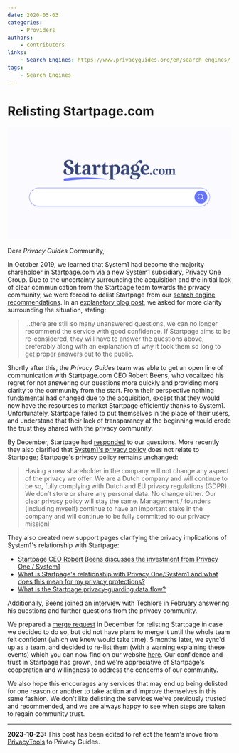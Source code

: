 ```yaml
---
date: 2020-05-03
categories:
    - Providers
authors:
    - contributors
links:
    - Search Engines: https://www.privacyguides.org/en/search-engines/
tags:
    - Search Engines
---
```

# Relisting Startpage.com

!["Relisting Startpage" cover image](../assets/images/relisting-startpage/cover.png)

Dear *Privacy Guides* Community,

In October 2019, we learned that System1 had become the majority shareholder in Startpage.com via a new System1 subsidiary, Privacy One Group. Due to the uncertainty surrounding the acquisition and the initial lack of clear communication from the Startpage team towards the privacy community, we were forced to delist Startpage from our [search engine recommendations](https://www.privacyguides.org/en/search-engines/).<!-- more --> In an [explanatory blog post](delisting-startpage.md), we asked for more clarity surrounding the situation, stating:

> ...there are still so many unanswered questions, we can no longer recommend the service with good confidence. If Startpage aims to be re-considered, they will have to answer the questions above, preferably along with an explanation of why it took them so long to get proper answers out to the public.

Shortly after this, the *Privacy Guides* team was able to get an open line of communication with Startpage.com CEO Robert Beens, who vocalized his regret for not answering our questions more quickly and providing more clarity to the community from the start. From their perspective nothing fundamental had changed due to the acquisition, except that they would now have the resources to market Startpage efficiently thanks to System1. Unfortunately, Startpage failed to put themselves in the place of their users, and understand that their lack of transparancy at the beginning would erode the trust they shared with the privacy community.

By December, Startpage had [responded](https://code.privacyguides.dev/privacyguides/privacytools.io/issues/1562#issue-737) to our questions. More recently they also clarified that [System1's privacy policy](https://web.archive.org/web/20201110100140/https://system1.com/terms/privacy-policy) does not relate to Startpage; Startpage's privacy policy remains [unchanged](https://web.archive.org/web/20201110100140/https://www.startpage.com/en/privacy-policy/):

> Having a new shareholder in the company will not change any aspect of the privacy we offer. We are a Dutch company and will continue to be so, fully complying with Dutch and EU privacy regulations (GDPR). We don’t store or share any personal data. No change either. Our clear privacy policy will stay the same. Management / founders (including myself) continue to have an important stake in the company and will continue to be fully committed to our privacy mission!

They also created new support pages clarifying the privacy implications of System1's relationship with Startpage:

- [Startpage CEO Robert Beens discusses the investment from Privacy One / System1](https://web.archive.org/web/20201110100140/https://support.startpage.com/index.php?/Knowledgebase/Article/View/1277/0/startpage-ceo-robert-beens-discusses-the-investment-from-privacy-one--system1)
- [What is Startpage's relationship with Privacy One/System1 and what does this mean for my privacy protections?](https://web.archive.org/web/20201110100140/https://support.startpage.com/index.php?/Knowledgebase/Article/View/1275/0/what-is-startpages-relationship-with-privacy-onesystem1-and-what-does-this-mean-for-my-privacy-protections)
- [What is the Startpage privacy-guarding data flow?](https://web.archive.org/web/20201110100140/https://support.startpage.com/index.php?/Knowledgebase/Article/View/1276/0/what-is-the-startpage-privacy-guarding-data-flow)

Additionally, Beens joined an [interview](https://invidio.us/watch?v=h-3fW0w2ayg) with Techlore in February answering his questions and further questions from the privacy community.

We prepared a [merge request](https://code.privacyguides.dev/privacyguides/privacytools.io/pulls/1592) in December for relisting Startpage in case we decided to do so, but did not have plans to merge it until the whole team felt confident (which we knew would take time). 5 months later, we sync'd up as a team, and decided to re-list them (with a warning explaining these events) which you can now find on our website [here](https://web.archive.org/web/20201110100140/https://www.privacytools.io/providers/search-engines). Our confidence and trust in Startpage has grown, and we're appreciative of Startpage's cooperation and willingness to address the concerns of our community.

We also hope this encourages any services that may end up being delisted for one reason or another to take action and improve themselves in this same fashion. We don't like delisting the services we've previously trusted and recommended, and we are always happy to see when steps are taken to regain community trust.

---

**2023-10-23:** This post has been edited to reflect the team's move from [PrivacyTools](https://www.privacyguides.org/en/about/privacytools/) to Privacy Guides.
